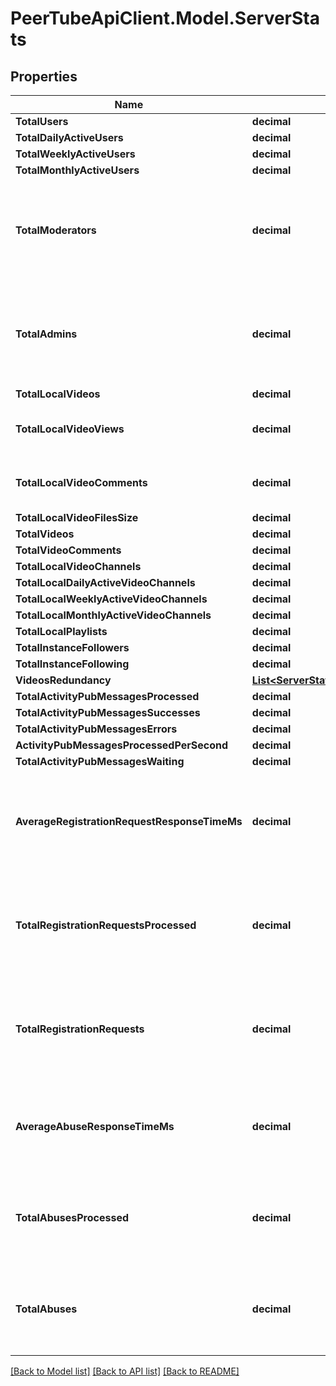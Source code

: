 # PeerTubeApiClient.Model.ServerStats

## Properties

Name | Type | Description | Notes
------------ | ------------- | ------------- | -------------
**TotalUsers** | **decimal** |  | [optional] 
**TotalDailyActiveUsers** | **decimal** |  | [optional] 
**TotalWeeklyActiveUsers** | **decimal** |  | [optional] 
**TotalMonthlyActiveUsers** | **decimal** |  | [optional] 
**TotalModerators** | **decimal** | **PeerTube &gt;&#x3D; 6.1** Value is null if the admin disabled total moderators stats | [optional] 
**TotalAdmins** | **decimal** | **PeerTube &gt;&#x3D; 6.1** Value is null if the admin disabled total admins stats | [optional] 
**TotalLocalVideos** | **decimal** |  | [optional] 
**TotalLocalVideoViews** | **decimal** | Total video views made on the instance | [optional] 
**TotalLocalVideoComments** | **decimal** | Total comments made by local users | [optional] 
**TotalLocalVideoFilesSize** | **decimal** |  | [optional] 
**TotalVideos** | **decimal** |  | [optional] 
**TotalVideoComments** | **decimal** |  | [optional] 
**TotalLocalVideoChannels** | **decimal** |  | [optional] 
**TotalLocalDailyActiveVideoChannels** | **decimal** |  | [optional] 
**TotalLocalWeeklyActiveVideoChannels** | **decimal** |  | [optional] 
**TotalLocalMonthlyActiveVideoChannels** | **decimal** |  | [optional] 
**TotalLocalPlaylists** | **decimal** |  | [optional] 
**TotalInstanceFollowers** | **decimal** |  | [optional] 
**TotalInstanceFollowing** | **decimal** |  | [optional] 
**VideosRedundancy** | [**List&lt;ServerStatsVideosRedundancyInner&gt;**](ServerStatsVideosRedundancyInner.md) |  | [optional] 
**TotalActivityPubMessagesProcessed** | **decimal** |  | [optional] 
**TotalActivityPubMessagesSuccesses** | **decimal** |  | [optional] 
**TotalActivityPubMessagesErrors** | **decimal** |  | [optional] 
**ActivityPubMessagesProcessedPerSecond** | **decimal** |  | [optional] 
**TotalActivityPubMessagesWaiting** | **decimal** |  | [optional] 
**AverageRegistrationRequestResponseTimeMs** | **decimal** | **PeerTube &gt;&#x3D; 6.1** Value is null if the admin disabled registration requests stats | [optional] 
**TotalRegistrationRequestsProcessed** | **decimal** | **PeerTube &gt;&#x3D; 6.1** Value is null if the admin disabled registration requests stats | [optional] 
**TotalRegistrationRequests** | **decimal** | **PeerTube &gt;&#x3D; 6.1** Value is null if the admin disabled registration requests stats | [optional] 
**AverageAbuseResponseTimeMs** | **decimal** | **PeerTube &gt;&#x3D; 6.1** Value is null if the admin disabled abuses stats | [optional] 
**TotalAbusesProcessed** | **decimal** | **PeerTube &gt;&#x3D; 6.1** Value is null if the admin disabled abuses stats | [optional] 
**TotalAbuses** | **decimal** | **PeerTube &gt;&#x3D; 6.1** Value is null if the admin disabled abuses stats | [optional] 

[[Back to Model list]](../README.md#documentation-for-models) [[Back to API list]](../README.md#documentation-for-api-endpoints) [[Back to README]](../README.md)

